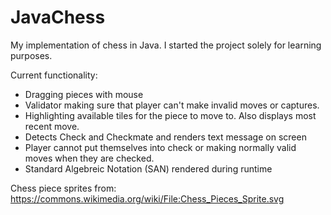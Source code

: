# JavaChess

My implementation of chess in Java. I started the project solely for learning purposes.

Current functionality:
* Dragging pieces with mouse
* Validator making sure that player can't make invalid moves or captures.
* Highlighting available tiles for the piece to move to. Also displays most recent move.
* Detects Check and Checkmate and renders text message on screen
* Player cannot put themselves into check or making normally valid moves when they are checked.
* Standard Algebreic Notation (SAN) rendered during runtime


Chess piece sprites from: https://commons.wikimedia.org/wiki/File:Chess_Pieces_Sprite.svg
